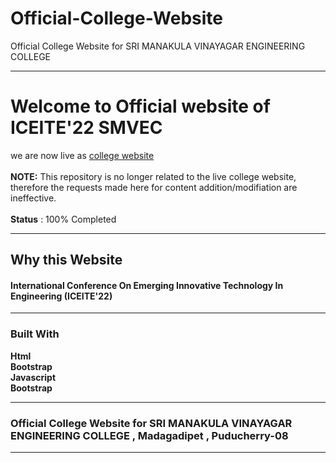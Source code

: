 # Official-College-Website
Official College Website for SRI MANAKULA VINAYAGAR ENGINEERING COLLEGE 
<hr>
<h1>Welcome to Official website of ICEITE'22 SMVEC</h1>
we are now live as <a href="https://smvecclgiceite22.surge.sh/">college website</a>
</br>
<br>
<b>NOTE:</b> This repository is no longer related to the live college website, therefore the requests made here for content addition/modifiation are ineffective.
<br>
</br>
<b>Status</b> : 100% Completed
<hr>
<h2> Why this Website</h2>

   <h4>International Conference On Emerging Innovative Technology In Engineering (ICEITE'22)</h4>  
<hr>
<h3> <a href"#buitwith">Built With</a></h3>
 <b>Html<br>
 Bootstrap<br>
 Javascript<br>
 Bootstrap </b>
<hr>
<h3>Official College Website for SRI MANAKULA VINAYAGAR ENGINEERING COLLEGE , Madagadipet , Puducherry-08</h3><hr>
 
